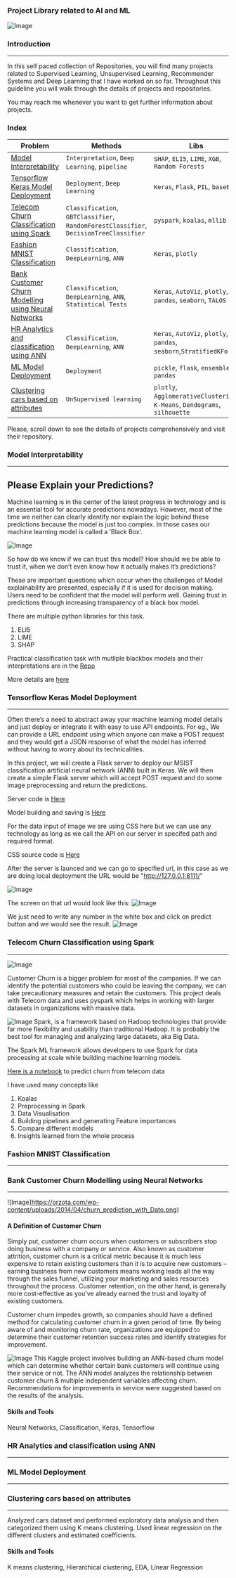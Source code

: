 ### Project Library related to AI and ML
![Image](https://res.cloudinary.com/springboard-images/image/upload/q_auto,f_auto,fl_lossy/wordpress/2019/05/aiexcerpt.png)
### Introduction
---

In this self paced collection of Repositories, you will find many projects related to Supervised Learning, Unsupervised Learning, Recommender Systems and Deep Learning that I have worked on so far. Throughout this guideline you will walk through the details of projects and repositories.

You may reach me whenever you want to get further information about projects. 

### Index
|__Problem__|__Methods__|__Libs__|__Repo__|
|-|-|-|-|
|[Model Interpretability](#Model-Interpretability)|`Interpretation`, `Deep Learning`, `pipeline` |`SHAP`, `ELI5`, `LIME`, `XGB`, `Random Forests`|[Click](https://nbviewer.jupyter.org/github/saianil58/Model-Interpretability/blob/master/Introduction%20to%20Model%20Interpretability.ipynb)|
|[Tensorflow Keras Model Deployment](#Tensorflow-Keras-Model-Deployment)|`Deployment`, `Deep Learning` |`Keras`, `Flask`, `PIL`, `base64`|[Click](https://github.com/saianil58/Keras-Model-Deployment)|
|[Telecom Churn Classification using Spark](#Telecom-Churn-Classification-using-Spark)|`Classification`, `GBTClassifier`, `RandomForestClassifier`, `DecisionTreeClassifier` |`pyspark`, `koalas`, `mllib`|[Click](https://nbviewer.jupyter.org/github/saianil58/ML-with-SPARK/blob/master/Churn%20Classification%20Spark.ipynb)|
|[Fashion MNIST Classification](#Fashion-MNIST-Classification)|`Classification`, `DeepLearning`, `ANN` |`Keras`, `plotly`|[Click](https://nbviewer.jupyter.org/github/saianil58/Artificial-Neural-Networks/blob/master/Image%20Classifications/Fashion_images.ipynb)|
|[Bank Customer Churn Modelling using Neural Networks](#Bank-Customer-Churn-Modelling-using-Neural-Networks)|`Classification`, `DeepLearning`, `ANN`, `Statistical Tests` |`Keras`, `AutoViz`, `plotly`, `pandas`, `seaborn`, `TALOS`|[Click](https://nbviewer.jupyter.org/github/saianil58/Artificial-Neural-Networks/blob/master/Binary%20Classification/Bank%20Churn%20Prediction%20using%20ANN.ipynb)|
|[HR Analytics and classification using ANN](#HR-Analytics-and-classification-using-ANN)|`Classification`, `DeepLearning`, `ANN` |`Keras`, `AutoViz`, `plotly`, `pandas`, `seaborn`,`StratifiedKFold`|[Click](https://nbviewer.jupyter.org/github/saianil58/Artificial-Neural-Networks/blob/master/Binary%20Classification/binary_classification_keras.ipynb)|
|[ML Model Deployment](#ML-Model-Deployment)|`Deployment` |`pickle`, `flask`, `ensemble`, `pandas`|[Click](https://github.com/saianil58/Model_Deployment)|
|[Clustering cars based on attributes](#Clustering-cars-based-on-attributes)|`UnSupervised learning` |`plotly`, `AgglomerativeClustering`, `K-Means`, `Dendograms`, `silhouette`|[Click](https://nbviewer.jupyter.org/github/saianil58/Unsupervised-Learning/blob/master/Cars%20Clustering%20.ipynb)|

Please, scroll down to see the details of projects comprehensively and visit their repository.

### Model Interpretability
---

## Please Explain your Predictions?

Machine learning is in the center of the latest progress in technology and is an essential tool for accurate predictions nowadays. However, most of the time we neither can clearly identify nor explain the logic behind these predictions because the model is just too complex. In those cases our machine learning model is called a ’Black Box’.

![Image](https://d33wubrfki0l68.cloudfront.net/5331cb13d71df10783ce7b69c7bc9f703db5bf3d/2ecd6/img/posts/lime/intro.png)

So how do we know if we can trust this model? How should we be able to trust it, when we don’t even know how it actually makes it’s predictions?

These are important questions which occur when the challenges of Model explainability are presented, especially if it is used for decision making. Users need to be confident that the model will perform well. Gaining trust in predictions through increasing transparency of a black box model.

There are multiple python libraries for this task.
1. ELI5
2. LIME
3. SHAP

Practical classification task with mutliple blackbox models and their interpretations are in the [Repo](https://nbviewer.jupyter.org/github/saianil58/Model-Interpretability/blob/master/Introduction%20to%20Model%20Interpretability.ipynb)

More details are [here](https://github.com/saianil58/Model-Interpretability/blob/master/README.md)

### Tensorflow Keras Model Deployment
---

Often there’s a need to abstract away your machine learning model details and just deploy or integrate it with easy to use API endpoints. For eg., We can provide a URL endpoint using which anyone can make a POST request and they would get a JSON response of what the model has inferred without having to worry about its technicalities.

In this project, we will create a Flask server to deploy our MSIST classification artificial neural network (ANN) built in Keras. We will then create a simple Flask server which will accept POST request and do some image preprocessing and return the predictions.

Server code is [Here](https://github.com/saianil58/Keras-Model-Deployment/blob/master/Server_File.py)

Model building and saving is [Here](https://github.com/saianil58/Keras-Model-Deployment/blob/master/Classification_MNIST_ANN_Keras.ipynb)

For the data input of image we are using CSS here but we can use any technology as long as we call the API on our server in specifed path and required format.

CSS source code is [Here](https://github.com/saianil58/Keras-Model-Deployment/tree/master/static)

After the server is launced and we can go to specified url, in this case as we are doing local deployment the URL would be "http://127.0.0.1:8111/"

![Image](https://github.com/saianil58/Keras-Model-Deployment/blob/master/images/server.JPG)

The screen on that url would look like this:
![Image](https://github.com/saianil58/Keras-Model-Deployment/blob/master/images/one.JPG)

We just need to write any number in the white box and click on predict button and we would see the result.
![Image](https://github.com/saianil58/Keras-Model-Deployment/blob/master/images/two.JPG)



### Telecom Churn Classification using Spark
---
![Image](https://miro.medium.com/max/3384/1*WqId29D5dN_8DhiYQcHa2w.png)

Customer Churn is a bigger problem for most of the companies. If we can identify the potential customers who could be leaving the company, we can take precautionary measures and retain the customers. This project deals with Telecom data and uses pyspark which helps in working with larger datasets in organizations with massive data.

![Image](https://www.edureka.co/blog/wp-content/uploads/2018/07/PySpark-logo-1.jpeg)
Spark, is a framework based on Hadoop technologies that provide far more flexibility and usability than traditional Hadoop. It is probably the best tool for managing and analyzing large datasets, aka Big Data.

The Spark ML framework allows developers to use Spark for data processing at scale while building machine learning models.

[Here is a notebook](https://nbviewer.jupyter.org/github/saianil58/ML-with-SPARK/blob/master/Churn%20Classification%20Spark.ipynb) to predict churn from telecom data

I have used many concepts like
1. Koalas
2. Preprocessing in Spark
3. Data Visualisation
4. Building pipelines and generating Feature importances
5. Compare different models
6. Insights learned from the whole process

### Fashion MNIST Classification
---

### Bank Customer Churn Modelling using Neural Networks
---
![Image]https://orzota.com/wp-content/uploads/2014/04/churn_prediction_with_Dato.png)
#### A Definition of Customer Churn

Simply put, customer churn occurs when customers or subscribers stop doing business with a company or service. Also known as customer attrition, customer churn is a critical metric because it is much less expensive to retain existing customers than it is to acquire new customers – earning business from new customers means working leads all the way through the sales funnel, utilizing your marketing and sales resources throughout the process. Customer retention, on the other hand, is generally more cost-effective as you’ve already earned the trust and loyalty of existing customers.

Customer churn impedes growth, so companies should have a defined method for calculating customer churn in a given period of time. By being aware of and monitoring churn rate, organizations are equipped to determine their customer retention success rates and identify strategies for improvement.

![Image](https://data-flair.training/blogs/wp-content/uploads/sites/2/2019/07/Introduction-to-Artificial-Neural-Networks-1280x720.jpg)
This Kaggle project involves building an ANN-based churn model which can determine whether certain bank customers will continue using their service or not. The ANN model analyzes the relationship between customer churn & multiple independent variables affecting churn. Recommendations for improvements in service were suggested based on the results of the analysis.

#### Skills and Tools
Neural Networks, Classification, Keras, Tensorflow

### HR Analytics and classification using ANN
---

### ML Model Deployment
---

### Clustering cars based on attributes
---
Analyzed cars dataset and performed exploratory data analysis and then categorized them using K means clustering. Used linear regression on the different clusters and estimated coefficients.

#### Skills and Tools
K means clustering, Hierarchical clustering, EDA, Linear Regression
